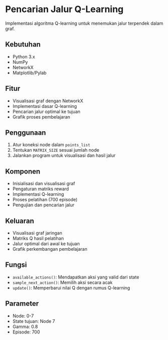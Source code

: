 # Pencarian Jalur Q-Learning 

Implementasi algoritma Q-learning untuk menemukan jalur terpendek dalam graf.

## Kebutuhan
- Python 3.x
- NumPy 
- NetworkX
- Matplotlib/Pylab

## Fitur
- Visualisasi graf dengan NetworkX
- Implementasi dasar Q-learning 
- Pencarian jalur optimal ke tujuan
- Grafik proses pembelajaran

## Penggunaan
1. Atur koneksi node dalam `points_list`
2. Tentukan `MATRIX_SIZE` sesuai jumlah node
3. Jalankan program untuk visualisasi dan hasil jalur

## Komponen
- Inisialisasi dan visualisasi graf
- Pengaturan matriks reward
- Implementasi Q-learning
- Proses pelatihan (700 episode)
- Pengujian dan pencarian jalur

## Keluaran
- Visualisasi graf jaringan
- Matriks Q hasil pelatihan
- Jalur optimal dari awal ke tujuan
- Grafik perkembangan pembelajaran

## Fungsi
- `available_actions()`: Mendapatkan aksi yang valid dari state
- `sample_next_action()`: Memilih aksi secara acak
- `update()`: Memperbarui nilai Q dengan rumus Q-learning

## Parameter
- Node: 0-7 
- State tujuan: Node 7
- Gamma: 0.8
- Episode: 700
